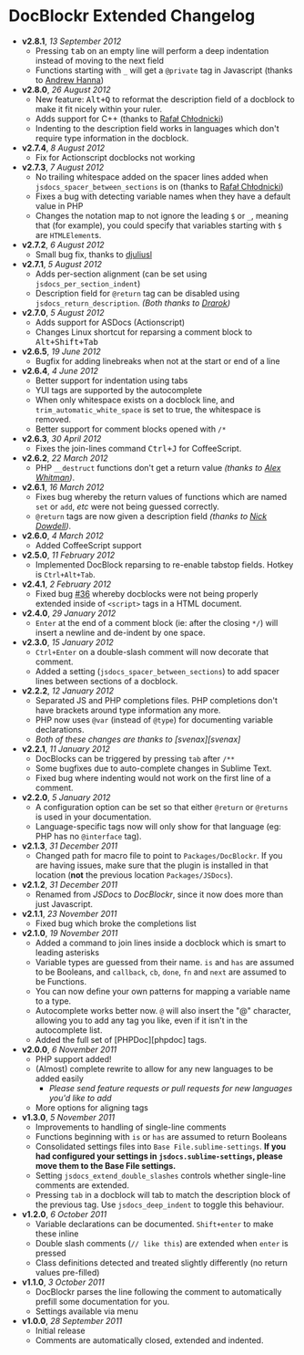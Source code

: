 # DocBlockr Extended Changelog

- **v2.8.1**, *13 September 2012*
  - Pressing <kbd>tab</kbd> on an empty line will perform a deep indentation instead of moving to the next field
  - Functions starting with `_` will get a `@private` tag in Javascript (thanks to [Andrew Hanna](https://github.com/percyhanna))
- **v2.8.0**, *26 August 2012*
  - New feature: <kbd>Alt+Q</kbd> to reformat the description field of a docblock to make it fit nicely within your ruler.
  - Adds support for C++ (thanks to [Rafał Chłodnicki](https://github.com/rchl))
  - Indenting to the description field works in languages which don't require type information in the docblock.
- **v2.7.4**, *8 August 2012*
  - Fix for Actionscript docblocks not working
- **v2.7.3**, *7 August 2012*
  - No trailing whitespace added on the spacer lines added when `jsdocs_spacer_between_sections` is on (thanks to [Rafał Chłodnicki](https://github.com/rchl))
  - Fixes a bug with detecting variable names when they have a default value in PHP
  - Changes the notation map to not ignore the leading `$` or `_`, meaning that (for example), you could specify that variables starting with `$` are `HTMLElement`s.
- **v2.7.2**, *6 August 2012*
  - Small bug fix, thanks to [djuliusl](https://github.com/djuliusl)
- **v2.7.1**, *5 August 2012*
  - Adds per-section alignment (can be set using `jsdocs_per_section_indent`)
  - Description field for `@return` tag can be disabled using `jsdocs_return_description`. *(Both thanks to [Drarok](https://github.com/Drarok))* 
- **v2.7.0**, *5 August 2012*
  - Adds support for ASDocs (Actionscript)
  - Changes Linux shortcut for reparsing a comment block to <kbd>Alt+Shift+Tab</kbd>
- **v2.6.5**, *19 June 2012*
  - Bugfix for adding linebreaks when not at the start or end of a line
- **v2.6.4**, *4 June 2012*
  - Better support for indentation using tabs
  - YUI tags are supported by the autocomplete
  - When only whitespace exists on a docblock line, and `trim_automatic_white_space` is set to true, the whitespace is removed.
  - Better support for comment blocks opened with `/*`
- **v2.6.3**, *30 April 2012*
  - Fixes the join-lines command <kbd>Ctrl+J</kbd> for CoffeeScript.
- **v2.6.2**, *22 March 2012*
  - PHP `__destruct` functions don't get a return value *(thanks to [Alex Whitman](https://github.com/whitman))*.
- **v2.6.1**, *16 March 2012*
  - Fixes bug whereby the return values of functions which are named `set` or `add`, *etc* were not being guessed correctly.
  - `@return` tags are now given a description field *(thanks to [Nick Dowdell](https://github.com/mikulad13))*.
- **v2.6.0**, *4 March 2012*
  - Added CoffeeScript support
- **v2.5.0**, *11 February 2012*
  - Implemented DocBlock reparsing to re-enable tabstop fields. Hotkey is `Ctrl+Alt+Tab`.
- **v2.4.1**, *2 February 2012*
  - Fixed bug [#36](https://github.com/spadgos/sublime-jsdocs/issues/36) whereby docblocks were not being properly extended inside of `<script>` tags in a HTML document.
- **v2.4.0**, *29 January 2012*
  - `Enter` at the end of a comment block (ie: after the closing `*/`) will insert a newline and de-indent by one space.
- **v2.3.0**, *15 January 2012*
  - `Ctrl+Enter` on a double-slash comment will now decorate that comment.
  - Added a setting (`jsdocs_spacer_between_sections`) to add spacer lines between sections of a docblock.
- **v2.2.2**, *12 January 2012*
  - Separated JS and PHP completions files. PHP completions don't have brackets around type information any more.
  - PHP now uses `@var` (instead of `@type`) for documenting variable declarations.
  - *Both of these changes are thanks to [svenax][svenax]*
- **v2.2.1**, *11 January 2012*
  - DocBlocks can be triggered by pressing `tab` after `/**`
  - Some bugfixes due to auto-complete changes in Sublime Text.
  - Fixed bug where indenting would not work on the first line of a comment.
- **v2.2.0**, *5 January 2012*
  - A configuration option can be set so that either `@return` or `@returns` is used in your documentation. 
  - Language-specific tags now will only show for that language (eg: PHP has no `@interface` tag).
- **v2.1.3**, *31 December 2011*
  - Changed path for macro file to point to `Packages/DocBlockr`. If you are having issues, make sure that the plugin is installed in that location (**not** the previous location `Packages/JSDocs`).
- **v2.1.2**, *31 December 2011*
  - Renamed from *JSDocs* to *DocBlockr*, since it now does more than just Javascript.
- **v2.1.1**, *23 November 2011*
  - Fixed bug which broke the completions list
- **v2.1.0**, *19 November 2011*
  - Added a command to join lines inside a docblock which is smart to leading asterisks
  - Variable types are guessed from their name. `is` and `has` are assumed to be Booleans, and `callback`, `cb`, `done`, `fn` and `next` are assumed to be Functions.
  - You can now define your own patterns for mapping a variable name to a type.
  - Autocomplete works better now. `@` will also insert the "@" character, allowing you to add any tag you like, even if it isn't in the autocomplete list.
  - Added the full set of [PHPDoc][phpdoc] tags.
- **v2.0.0**, *6 November 2011*
  - PHP support added!
  - (Almost) complete rewrite to allow for any new languages to be added easily
    - *Please send feature requests or pull requests for new languages you'd like to add*
  - More options for aligning tags
- **v1.3.0**, *5 November 2011*
  - Improvements to handling of single-line comments
  - Functions beginning with `is` or `has` are assumed to return Booleans
  - Consolidated settings files into `Base File.sublime-settings`. **If you had configured your settings in `jsdocs.sublime-settings`, please move them to the Base File settings.**
  - Setting `jsdocs_extend_double_slashes` controls whether single-line comments are extended.
  - Pressing `tab` in a docblock will tab to match the description block of the previous tag. Use `jsdocs_deep_indent` to toggle this behaviour.
- **v1.2.0**, *6 October 2011*
  - Variable declarations can be documented. `Shift+enter` to make these inline
  - Double slash comments (`// like this`) are extended when `enter` is pressed
  - Class definitions detected and treated slightly differently (no return values pre-filled)
- **v1.1.0**, *3 October 2011*
  - DocBlockr parses the line following the comment to automatically prefill some documentation for you.
  - Settings available via menu
- **v1.0.0**, *28 September 2011*
  - Initial release
  - Comments are automatically closed, extended and indented.

